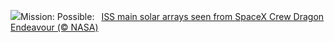 ![](https://www.bing.com/th?id=OHR.DragonEndeavour_EN-US9321246369_UHD.jpg&w=1000)Mission: Possible:&nbsp;&ensp;[ISS main solar arrays seen from SpaceX Crew Dragon Endeavour (© NASA)](https://www.bing.com/th?id=OHR.DragonEndeavour_EN-US9321246369_UHD.jpg)
<br><br/>
